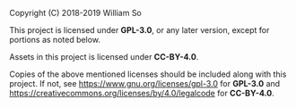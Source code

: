 Copyright (C) 2018-2019  William So

This project is licensed under **GPL-3.0**, or any later version, except for
portions as noted below.

Assets in this project is licensed under **CC-BY-4.0**.

Copies of the above mentioned licenses should be included along with this
project. If not, see <https://www.gnu.org/licenses/gpl-3.0> for **GPL-3.0** and
<https://creativecommons.org/licenses/by/4.0/legalcode> for **CC-BY-4.0**.
